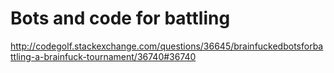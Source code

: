 Bots and code for battling
======================

http://codegolf.stackexchange.com/questions/36645/brainfuckedbotsforbattling-a-brainfuck-tournament/36740#36740
